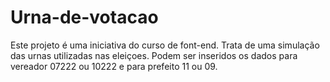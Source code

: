 # Urna-de-votacao
Este projeto é uma iniciativa do curso de font-end. Trata de uma simulação das urnas utilizadas nas eleiçoes. Podem ser inseridos os dados para vereador 07222 ou 10222 e para prefeito 11 ou 09.
